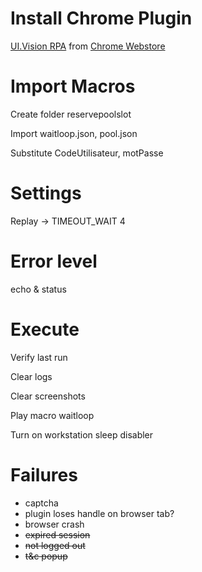 # Install Chrome Plugin 

[UI.Vision RPA](https://github.com/A9T9/RPA) from [Chrome Webstore](https://chrome.google.com/webstore/detail/uivision-rpa/gcbalfbdmfieckjlnblleoemohcganoc)


# Import Macros

Create folder reservepoolslot

Import waitloop.json, pool.json
 
Substitute CodeUtilisateur, motPasse


# Settings

Replay -> TIMEOUT_WAIT 4


# Error level

echo & status


# Execute

Verify last run

Clear logs

Clear screenshots

Play macro waitloop

Turn on workstation sleep disabler


# Failures

- captcha
- plugin loses handle on browser tab?
- browser crash
- ~~expired session~~
- ~~not logged out~~
- ~~t&c popup~~

